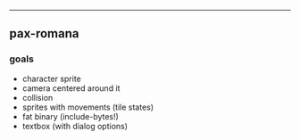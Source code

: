 ----
## pax-romana

### goals
* character sprite
* camera centered around it
* collision
* sprites with movements (tile states)
* fat binary (include-bytes!)
* textbox (with dialog options)
